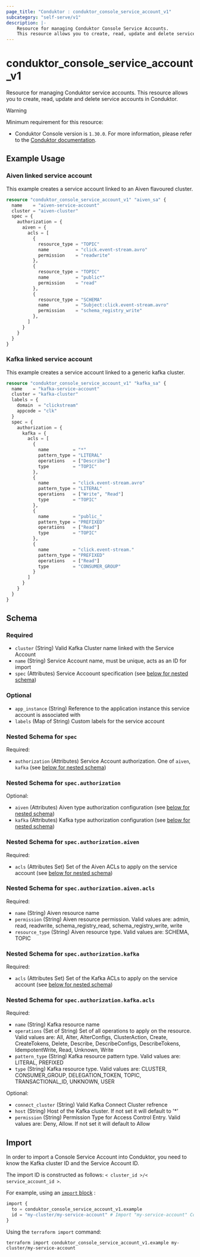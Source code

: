 ```yaml
---
page_title: "Conduktor : conduktor_console_service_account_v1"
subcategory: "self-serve/v1"
description: |-
    Resource for managing Conduktor Console Service Accounts.
    This resource allows you to create, read, update and delete service accounts in Conduktor.
---
```


# conduktor_console_service_account_v1

Resource for managing Conduktor service accounts.
This resource allows you to create, read, update and delete service accounts in Conduktor.

> [!WARNING]
> Minimum requirement for this resource:
>   - Conduktor Console version is `1.30.0`.
> For more information, please refer to the [Conduktor documentation](https://docs.conduktor.io/platform/navigation/console/service-accounts/).

## Example Usage

### Aiven linked service account
This example creates a service account linked to an Aiven flavoured cluster.
```terraform
resource "conduktor_console_service_account_v1" "aiven_sa" {
  name    = "aiven-service-account"
  cluster = "aiven-cluster"
  spec = {
    authorization = {
      aiven = {
        acls = [
          {
            resource_type = "TOPIC"
            name          = "click.event-stream.avro"
            permission    = "readwrite"
          },
          {
            resource_type = "TOPIC"
            name          = "public*"
            permission    = "read"
          },
          {
            resource_type = "SCHEMA"
            name          = "Subject:click.event-stream.avro"
            permission    = "schema_registry_write"
          },
        ]
      }
    }
  }
}
```

### Kafka linked service account
This example creates a service account linked to a generic kafka cluster.
```terraform
resource "conduktor_console_service_account_v1" "kafka_sa" {
  name    = "kafka-service-account"
  cluster = "kafka-cluster"
  labels = {
    domain  = "clickstream"
    appcode = "clk"
  }
  spec = {
    authorization = {
      kafka = {
        acls = [
          {
            name         = "*"
            pattern_type = "LITERAL"
            operations   = ["Describe"]
            type         = "TOPIC"
          },
          {
            name         = "click.event-stream.avro"
            pattern_type = "LITERAL"
            operations   = ["Write", "Read"]
            type         = "TOPIC"
          },
          {
            name         = "public_"
            pattern_type = "PREFIXED"
            operations   = ["Read"]
            type         = "TOPIC"
          },
          {
            name         = "click.event-stream."
            pattern_type = "PREFIXED"
            operations   = ["Read"]
            type         = "CONSUMER_GROUP"
          }
        ]
      }
    }
  }
}
```

<!-- schema generated by tfplugindocs -->
## Schema

### Required

- `cluster` (String) Valid Kafka Cluster name linked with the Service Account
- `name` (String) Service Account name, must be unique, acts as an ID for import
- `spec` (Attributes) Service Accoount specification (see [below for nested schema](#nestedatt--spec))

### Optional

- `app_instance` (String) Reference to the application instance this service account is associated with
- `labels` (Map of String) Custom labels for the service account

<a id="nestedatt--spec"></a>
### Nested Schema for `spec`

Required:

- `authorization` (Attributes) Service Account authorization. One of `aiven`, `kafka` (see [below for nested schema](#nestedatt--spec--authorization))

<a id="nestedatt--spec--authorization"></a>
### Nested Schema for `spec.authorization`

Optional:

- `aiven` (Attributes) Aiven type authorization configuration (see [below for nested schema](#nestedatt--spec--authorization--aiven))
- `kafka` (Attributes) Kafka type authorization configuration (see [below for nested schema](#nestedatt--spec--authorization--kafka))

<a id="nestedatt--spec--authorization--aiven"></a>
### Nested Schema for `spec.authorization.aiven`

Required:

- `acls` (Attributes Set) Set of the Aiven ACLs to apply on the service account (see [below for nested schema](#nestedatt--spec--authorization--aiven--acls))

<a id="nestedatt--spec--authorization--aiven--acls"></a>
### Nested Schema for `spec.authorization.aiven.acls`

Required:

- `name` (String) Aiven resource name
- `permission` (String) Aiven resource permission. Valid values are: admin, read, readwrite, schema_registry_read, schema_registry_write, write
- `resource_type` (String) Aiven resource type. Valid values are: SCHEMA, TOPIC



<a id="nestedatt--spec--authorization--kafka"></a>
### Nested Schema for `spec.authorization.kafka`

Required:

- `acls` (Attributes Set) Set of the Kafka ACLs to apply on the service account (see [below for nested schema](#nestedatt--spec--authorization--kafka--acls))

<a id="nestedatt--spec--authorization--kafka--acls"></a>
### Nested Schema for `spec.authorization.kafka.acls`

Required:

- `name` (String) Kafka resource name
- `operations` (Set of String) Set of all operations to apply on the resource. Valid values are: All, Alter, AlterConfigs, ClusterAction, Create, CreateTokens, Delete, Describe, DescribeConfigs, DescribeTokens, IdempotentWrite, Read, Unknown, Write
- `pattern_type` (String) Kafka resource pattern type. Valid values are: LITERAL, PREFIXED
- `type` (String) Kafka resource type. Valid values are: CLUSTER, CONSUMER_GROUP, DELEGATION_TOKEN, TOPIC, TRANSACTIONAL_ID, UNKNOWN, USER

Optional:

- `connect_cluster` (String) Valid Kafka Connect Cluster refrence
- `host` (String) Host of the Kafka cluster. If not set it will default to '*'
- `permission` (String) Permission Type for Access Control Entry. Valid values are: Deny, Allow. If not set it will default to Allow







## Import

In order to import a Console Service Account into Conduktor, you need to know the Kafka cluster ID and the Service Account ID.

The import ID is constructed as follows: `< cluster_id >/< service_account_id >`.

For example, using an [`import` block](https://developer.hashicorp.com/terraform/language/import) :
```terraform
import {
  to = conduktor_console_service_account_v1.example
  id = "my-cluster/my-service-account" # Import "my-service-account" Console Service Account for "my-cluster" Kafka cluster
}
```

Using the `terraform import` command:
```shell
terraform import conduktor_console_service_account_v1.example my-cluster/my-service-account
```
